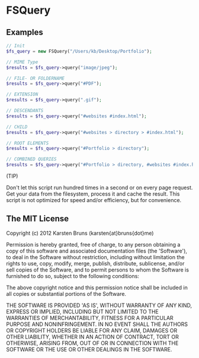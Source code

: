 
FSQuery
========

Examples
--------


```php
// Init
$fs_query = new FSQuery("/Users/kb/Desktop/Portfolio");

// MIME Type
$results = $fs_query->query("image/jpeg");

// FILE- OR FOLDERNAME
$results = $fs_query->query("#PDF");

// EXTENSION
$results = $fs_query->query(".gif");

// DESCENDANTS
$results = $fs_query->query("#websites #index.html");

// CHILD
$results = $fs_query->query("#websites > directory > #index.html");

// ROOT ELEMENTS
$results = $fs_query->query("#Portfolio > directory");

// COMBINED QUERIES
$results = $fs_query->query("#Portfolio > directory, #websites #index.html");
```

(TIP)

Don't let this script run hundred times in a second or on every
page request. Get your data from the filesystem, process it and
cache the result. This script is not optimized for speed and/or
efficiency, but for convenience.




The MIT License
---------------

Copyright (c) 2012 Karsten Bruns (karsten{at}bruns{dot}me)

Permission is hereby granted, free of charge, to any person obtaining
a copy of this software and associated documentation files (the
'Software'), to deal in the Software without restriction, including
without limitation the rights to use, copy, modify, merge, publish,
distribute, sublicense, and/or sell copies of the Software, and to
permit persons to whom the Software is furnished to do so, subject to
the following conditions:

The above copyright notice and this permission notice shall be
included in all copies or substantial portions of the Software.

THE SOFTWARE IS PROVIDED 'AS IS', WITHOUT WARRANTY OF ANY KIND,
EXPRESS OR IMPLIED, INCLUDING BUT NOT LIMITED TO THE WARRANTIES OF
MERCHANTABILITY, FITNESS FOR A PARTICULAR PURPOSE AND NONINFRINGEMENT.
IN NO EVENT SHALL THE AUTHORS OR COPYRIGHT HOLDERS BE LIABLE FOR ANY
CLAIM, DAMAGES OR OTHER LIABILITY, WHETHER IN AN ACTION OF CONTRACT,
TORT OR OTHERWISE, ARISING FROM, OUT OF OR IN CONNECTION WITH THE
SOFTWARE OR THE USE OR OTHER DEALINGS IN THE SOFTWARE.